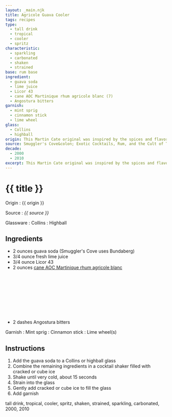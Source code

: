 ```yaml
---
layout: _main.njk
title: Agricole Guava Cooler
tags: recipes
type:
  - tall drink
  - tropical
  - cooler
  - spritz
characteristic:
  - sparkling
  - carbonated
  - shaken
  - strained
base: rum base
ingredient:
  - guava soda
  - lime juice
  - Licor 43
  - cane AOC Martinique rhum agricole blanc (7)
  - Angostura bitters
garnish:
  - mint sprig
  - cinnamon stick
  - lime wheel
glass:
  - Collins
  - highball
origin: This Martin Cate original was inspired by the spices and flavors of the farmers market in capital city Fort-de-France, Martinique.
source: Smuggler's Cove&colon; Exotic Cocktails, Rum, and the Cult of Tiki
decade:
  - 2000
  - 2010
excerpt: This Martin Cate original was inspired by the spices and flavors of the farmers market in capital city Fort-de-France, Martinique.
---
```

<!-- markdownlint-disable MD025 -->
# {{ title }}
<!-- markdownlint-enable MD025 -->

Origin
  : {{ origin }}

Source
  : <cite><span data-pagefind-filter="Source">{{ source }}</span></cite>

Glassware
  : <span data-pagefind-filter="Glassware">Collins</span>
  : <span data-pagefind-filter="Glassware">Highball</span>

## Ingredients

* 2 ounces guava soda (Smuggler's Cove uses Bundaberg)
* 3/4 ounce fresh lime juice
* 3/4 ounce Licor 43
* 2 ounces [cane AOC Martinique rhum agricole blanc](/rums/03-rhum-cane-aoc-martinique-rhum-agricole-blanc/)<icon-l space="1em" label="(7)" class="bigger"><span class="with-icon"><svg class="icon"><use href="/assets/images/icons/circle-7.svg#circle-7"></use></svg></span></icon-l>
* 2 dashes Angostura bitters

Garnish
  : <span data-pagefind-filter="Garnish">Mint sprig</span>
  : <span data-pagefind-filter="Garnish">Cinnamon stick</span>
  : <span data-pagefind-filter="Garnish">Lime wheel(s)</span>

## Instructions

1. Add the guava soda to a Collins or highball glass
2. Combine the remaining ingredients in a cocktail shaker filled with cracked or cube ice
3. Shake until very cold, about 15 seconds
4. Strain into the glass
5. Gently add cracked or cube ice to fill the glass
6. Add garnish

<div
  class="sr-only"
  data-cat[0]="Drink"
  data-type[0]="Tall drink"
  data-type[1]="Tropical"
  data-type[2]="Cooler"
  data-type[3]="Spritz"
  data-char[0]="Shaken"
  data-char[1]="Strained"
  data-char[2]="Sparkling"
  data-char[3]="Carbonated"
  data-base[0]="Rum/Cane spirits"
  data-ingredient[0]="Guava soda"
  data-ingredient[1]="Lime juice"
  data-ingredient[2]="Licor 43"
  data-ingredient[3]="Cane AOC Martinique rhum agricole blanc [7]"
  data-ingredient[4]="Angostura bitters"
  data-pantry[0]="Mint sprig"
  data-pantry[1]="Cinnamon stick"
  data-pantry[2]="Lime wheel"
  data-soda[0]="Guava soda"
  data-juice[0]="Lime juice"
  data-liquor[0]="Licor 43"
  data-liquor[1]="Cane AOC Martinique rhum agricole blanc [7]"
  data-bitters[0]="Angostura bitters"
  data-origin[0]="Martin Cate"
  data-garnish[0]="Cinnamon"
  data-decade[0]="2000"
  data-decade[1]="2010"
  data-pagefind-filter="
    Category[data-cat[0]],
    Type[data-type[0]],
    Type[data-type[1]],
    Type[data-type[2]],
    Type[data-type[3]],
    Characteristic[data-char[0]],
    Characteristic[data-char[1]],
    Characteristic[data-char[2]],
    Characteristic[data-char[3]],
    Base[data-base[0]],
    Ingredient[data-ingredient[0]],
    Ingredient[data-ingredient[1]],
    Ingredient[data-ingredient[2]],
    Ingredient[data-ingredient[3]],
    Ingredient[data-ingredient[4]],
    Pantry[data-pantry[0]],
    Pantry[data-pantry[1]],
    Pantry[data-pantry[2]],
    Soda & seltzer[data-soda[0]],
    Juice[data-juice[0]],
    Liquor[data-liquor[0]],
    Liquor[data-liquor[1]],
    Bitters[data-bitters[0]],
    Origin[data-origin[0]],
    Garnish[data-garnish[0]]
    Decade[data-decade[0]],
    Decade[data-decade[1]]
  "
>
</div>

<div class="keywords" aria-hidden>tall drink, tropical, cooler, spritz, shaken, strained, sparkling, carbonated, 2000, 2010</div>

